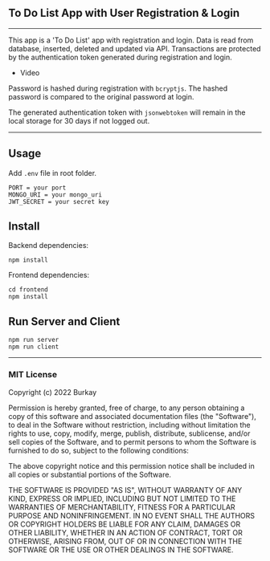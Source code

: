 ## To Do List App with User Registration &amp; Login

---

This app is a 'To Do List' app with registration and login. Data is read from database, inserted, deleted and updated via API. Transactions are protected by the authentication token generated during registration and login.

- Video

Password is hashed during registration with `bcryptjs`. The hashed password is compared to the original password at login.

The generated authentication token with `jsonwebtoken` will remain in the local storage for 30 days if not logged out.

---

## Usage

Add `.env` file in root folder.

```
PORT = your port
MONGO_URI = your mongo_uri
JWT_SECRET = your secret key
```

## Install

Backend dependencies:

```
npm install
```

Frontend dependencies:

```
cd frontend
npm install
```

## Run Server and Client

```
npm run server
npm run client
```

---

### MIT License

Copyright (c) 2022 Burkay

Permission is hereby granted, free of charge, to any person obtaining a copy
of this software and associated documentation files (the "Software"), to deal
in the Software without restriction, including without limitation the rights
to use, copy, modify, merge, publish, distribute, sublicense, and/or sell
copies of the Software, and to permit persons to whom the Software is
furnished to do so, subject to the following conditions:

The above copyright notice and this permission notice shall be included in all
copies or substantial portions of the Software.

THE SOFTWARE IS PROVIDED "AS IS", WITHOUT WARRANTY OF ANY KIND, EXPRESS OR
IMPLIED, INCLUDING BUT NOT LIMITED TO THE WARRANTIES OF MERCHANTABILITY,
FITNESS FOR A PARTICULAR PURPOSE AND NONINFRINGEMENT. IN NO EVENT SHALL THE
AUTHORS OR COPYRIGHT HOLDERS BE LIABLE FOR ANY CLAIM, DAMAGES OR OTHER
LIABILITY, WHETHER IN AN ACTION OF CONTRACT, TORT OR OTHERWISE, ARISING FROM,
OUT OF OR IN CONNECTION WITH THE SOFTWARE OR THE USE OR OTHER DEALINGS IN THE
SOFTWARE.
